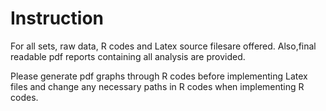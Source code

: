 # Instruction
For all sets, raw data, R codes and Latex source filesare offered. Also,final readable pdf reports containing all analysis are provided.

Please generate pdf graphs through R codes before implementing Latex files and change any necessary paths in R codes when implementing R codes.  
